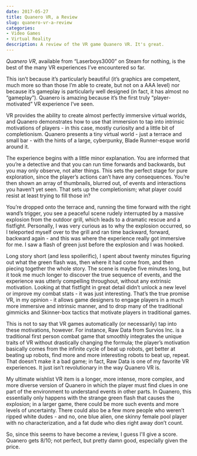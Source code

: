 ```yaml
---
date: 2017-05-27
title: Quanero VR, a Review
slug: quanero-vr-a-review
categories:
- Video Games
- Virtual Reality
description: A review of the VR game Quanero VR. It's great.
---
```


_Quanero VR_, available from “Laserboys3000” on Steam for nothing, is the best of the many VR experiences I’ve encountered so far. 

This isn’t because it’s particularly beautiful (it’s graphics are competent, much more so than those I’m able to create, but not on a AAA level) nor because it’s gameplay is particularly well designed (in fact, it has almost no “gameplay”). Quanero is amazing because it’s the first truly “player-motivated” VR experience I’ve seen.
 
VR provides the ability to create almost perfectly immersive virtual worlds, and Quanero demonstrates how to use that immersion to tap into intrinsic motivations of players - in this case, mostly curiosity and a little bit of completionism. Quanero presents a tiny virtual world - just a terrace and small bar - with the hints of a large, cyberpunky, Blade Runner-esque world around it. 
 
The experience begins with a little minor explanation. You are informed that you’re a detective and that you can run time forwards and backwards, but you may only observe, not alter things. This sets the perfect stage for pure exploration, since the player’s actions can’t have any consequences. You’re then shown an array of thumbnails, blurred out, of events and interactions you haven’t yet seen. That sets up the completionism; what player could resist at least trying to fill those in?
 
You’re dropped onto the terrace and, running the time forward with the right wand’s trigger, you see a peaceful scene rudely interrupted by a massive explosion from the outdoor grill, which leads to a dramatic rescue and a fistfight. Personally, I was very curious as to why the explosion occurred, so I teleported myself over to the grill and ran time backward, forward, backward again - and this was where the experience really got immersive for me. I saw a flash of green just before the explosion and I was hooked.
 
Long story short (and less spoilerific), I spent about twenty minutes figuring out what the green flash was, then where it had come from, and then piecing together the whole story. The scene is maybe five minutes long, but it took me much longer to discover the true sequence of events, and the experience was utterly compelling throughout, without any extrinsic motivation. Looking at that fistfight in great detail didn’t unlock a new level or improve my combat stats - it was just interesting. That’s the true promise VR, in my opinion - it allows game designers to engage players in a much more immersive and intrinsic manner, and to drop many of the traditional gimmicks and Skinner-box tactics that motivate players in traditional games.
 
This is not to say that VR games automatically (or necessarily) tap into these motivations, however. For instance, Raw Data from Survios Inc. is a traditional first person combat game that smoothly integrates the unique traits of VR without drastically changing the formula; the player’s motivation basically comes from the infinite cycle of beat up robots, get better at beating up robots, find more and more interesting robots to beat up, repeat. That doesn’t make it a bad game; in fact, Raw Data is one of my favorite VR experiences. It just isn’t revolutionary in the way Quanero VR is.
 
My ultimate wishlist VR item is a longer, more intense, more complex, and more diverse version of Quanero in which the player must find clues in one part of the environment to understand events in other parts. In Quanero, this essentially only happens with the strange green flash that causes the explosion; in a larger game, there could be more such events and more levels of uncertainty. There could also be a few more people who weren’t ripped white dudes - and no, one blue alien, one skinny female pool player with no characterization, and a fat dude who dies right away don’t count.
 
So, since this seems to have become a review, I guess I'll give a score. Quanero gets 8/10; not perfect, but pretty damn good, especially given the price.

